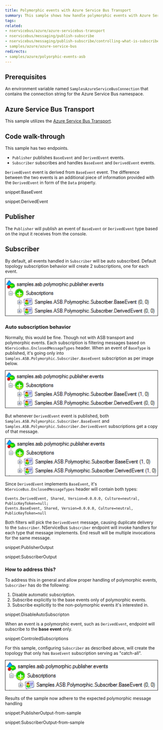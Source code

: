 ```yaml
---
title: Polymorphic events with Azure Service Bus Transport
summary: This sample shows how handle polymorphic events with Azure Service Bus Transport
tags:
related:
- nservicebus/azure/azure-servicebus-transport
- nservicebus/messaging/publish-subscribe
- nservicebus/messaging/publish-subscribe/controlling-what-is-subscribed
- samples/azure/azure-service-bus
redirects:
- samples/azure/polyorphic-events-asb
---
```


## Prerequisites 

An environment variable named `SamplesAzureServiceBusConnection` that contains the connection string for the Azure Service Bus namespace.


## Azure Service Bus Transport

This sample utilizes the [Azure Service Bus Transport](/nservicebus/azure/azure-servicebus-transport.md).


## Code walk-through

This sample has two endpoints. 

* `Publisher` publishes `BaseEvent` and `DerivedEvent` events.
* `Subscriber` subscribes and handles `BaseEvent` and `DerivedEvent` events.

`DerivedEvent` event is derived from `BaseEvent` event. The difference between the two events is an additional piece of information provided with the `DerivedEvent` in form of the `Data` property.

snippet:BaseEvent

snippet:DerivedEvent


## Publisher

The `Publisher` will publish an event of `BaseEvent` or `DerivedEvent` type based on the input it receives from the console.


## Subscriber

By default, all events handled in `Subscriber` will be auto subscribed. Default topology subscription behavior will create 2 subscriptions, one for each event.

![](images/subscriptions.png)


### Auto subscription behavior

Normally, this would be fine. Though not with ASB transport and polymorphic events. Each subscription is filtering messages based on `NServiceBus.EnclosedMessageTypes` header. When an event of `BaseType` is published, it's going only into `Samples.ASB.Polymorphic.Subscriber.BaseEvent` subscription as per image below.

![](images/baseevent.published.png)

But whenever `DerivedEvent` event is published, both `Samples.ASB.Polymorphic.Subscriber.BaseEvent` and `Samples.ASB.Polymorphic.Subscriber.DerivedEvent` subscriptions get a copy of that message. 

![](images/derivedevent.published.png)

Since `DerivedEvent` implements `BaseEvent`, it's `NServiceBus.EnclosedMessageTypes` header will contain both types:

```
Events.DerivedEvent, Shared, Version=0.0.0.0, Culture=neutral, PublicKeyToken=null;
Events.BaseEvent, Shared, Version=0.0.0.0, Culture=neutral, PublicKeyToken=null
```

Both filters will pick the `DerivedEvent` message, causing duplicate delivery to the `Subscriber`. NServiceBus `Subscriber` endpoint will invoke handlers for each type that message implements. End result will be multiple invocations for the same message.

snippet:PublisherOutput

snippet:SubscriberOutput


### How to address this?

To address this in general and allow proper handling of polymorphic events, `Subscriber` has do the following:

1. Disable automatic subscription.
1. Subscribe explicitly to the base events only of polymorphic events.
1. Subscribe explicitly to the non-polymorphic events it's interested in.

snippet:DisableAutoSubscripton

When an event is a polymorphic event, such as `DerivedEvent`, endpoint will subscribe to the **base event** only.

snippet:ControledSubscriptions

For this sample, configuring `Subscriber` as described above, will create the topology that only has `BaseEvent` subscription serving as "catch-all".

![](images/single.subscription.png)

Results of the sample now adhere to the expected polymorphic message handling 

snippet:PublisherOutput-from-sample

snippet:SubscriberOutput-from-sample
